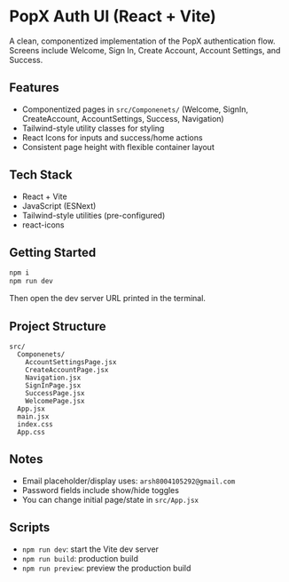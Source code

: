 # PopX Auth UI (React + Vite)

A clean, componentized implementation of the PopX authentication flow. Screens include Welcome, Sign In, Create Account, Account Settings, and Success.

## Features
- Componentized pages in `src/Componenets/` (Welcome, SignIn, CreateAccount, AccountSettings, Success, Navigation)
- Tailwind-style utility classes for styling
- React Icons for inputs and success/home actions
- Consistent page height with flexible container layout

## Tech Stack
- React + Vite
- JavaScript (ESNext)
- Tailwind-style utilities (pre-configured)
- react-icons

## Getting Started
```bash
npm i
npm run dev
```
Then open the dev server URL printed in the terminal.

## Project Structure
```
src/
  Componenets/
    AccountSettingsPage.jsx
    CreateAccountPage.jsx
    Navigation.jsx
    SignInPage.jsx
    SuccessPage.jsx
    WelcomePage.jsx
  App.jsx
  main.jsx
  index.css
  App.css
```

## Notes
- Email placeholder/display uses: `arsh8004105292@gmail.com`
- Password fields include show/hide toggles
- You can change initial page/state in `src/App.jsx`

## Scripts
- `npm run dev`: start the Vite dev server
- `npm run build`: production build
- `npm run preview`: preview the production build
